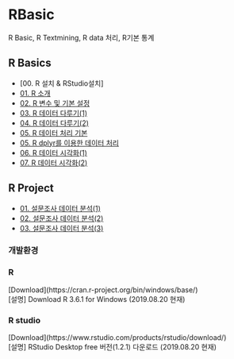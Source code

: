 # RBasic
R Basic, R Textmining, R data 처리, R기본 통계

## R Basics
* [00. R 설치 & RStudio설치]
* [01. R 소개](RBasic01_withR.ipynb)
* [02. R 변수 및 기본 설정](RBasic02_var_vector_withR.ipynb)
* [03. R 데이터 다루기(1)](RBasic03_data_withR.ipynb)
* [04. R 데이터 다루기(2)](RBasic04_data_dplyr_withR.ipynb)
* [05. R 데이터 처리 기본](RBasic05_dataHandle_withR.ipynb)
* [05. R dplyr를 이용한 데이터 처리](RBasic05_dplyr_withR.ipynb)
* [06. R 데이터 시각화(1)](RBasic06_dataVis01_withR.ipynb)
* [07. R 데이터 시각화(2)](RBasic07_dataVis02_withR.ipynb)

## R Project
* [01. 설문조사 데이터 분석(1)](RProject01A_dplyr_withdoit_v11.ipynb)
* [02. 설문조사 데이터 분석(2)](RProject01B_dplyr_ggplot_withdoit.ipynb)
* [03. 설문조사 데이터 분석(3)](RProject01C_dplyr_ggplot_withdoit.ipynb)


<h3> 개발환경 </h3>

<h3> R </h3>
[Download](https://cran.r-project.org/bin/windows/base/)
<br>
[설명] Download R 3.6.1 for Windows (2019.08.20 현재)

<h3> R studio </h3>
[Download](https://www.rstudio.com/products/rstudio/download/)
<br>
[설명] RStudio Desktop free 버전(1.2.1) 다운로드 (2019.08.20 현재)

